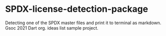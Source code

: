 # SPDX-license-detection-package
Detecting one of the SPDX master files and print it to terminal as markdown. Gsoc 2021 Dart org. ideas list sample project.
